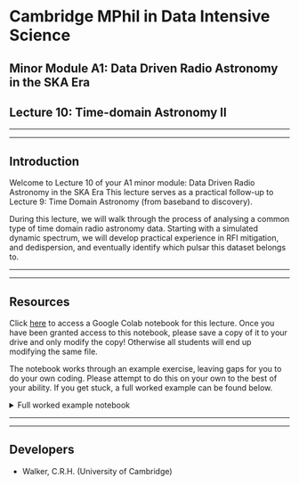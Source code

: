 # Cambridge MPhil in Data Intensive Science
## Minor Module A1: Data Driven Radio Astronomy in the SKA Era
## Lecture 10: Time-domain Astronomy II

___
___

## Introduction

Welcome to Lecture 10 of your A1 minor module: Data Driven Radio Astronomy in the SKA Era This lecture serves as a practical follow-up to Lecture 9: Time Domain Astronomy (from baseband to discovery).

During this lecture, we will walk through the process of analysing a common type of time domain radio astronomy data. Starting with a simulated dynamic spectrum, we will develop practical experience in RFI mitigation, and dedispersion, and eventually identify which pulsar this dataset belongs to.

___
___

## Resources

Click [here](https://colab.research.google.com/drive/1QoBDwtDhK2Wt6N2rbXBDVKEKsiwNnt_d?usp=sharing)  to access a Google Colab notebook for this lecture. Once you have been granted access to this notebook, please save a copy of it to your drive and only modify the copy! Otherwise all students will end up modifying the same file.

The notebook works through an example exercise, leaving gaps for you to do your own coding. Please attempt to do this on your own to the best of your ability. If you get stuck, a full worked example can be found below.

<details>

<summary>Full worked example notebook</summary>

- [Click here](https://colab.research.google.com/drive/1MRjrVrVaK_0NIMR2eXPSXTYXdxQVEdY7?usp=sharing)
- NOTE: DO NOT MODIFY ANY OF THE CODE IN THIS WORKED EXAMPLE! It should serve as a reference for your personal notebook only.

</details>

___
___

## Developers

- Walker, C.R.H. (University of Cambridge)
